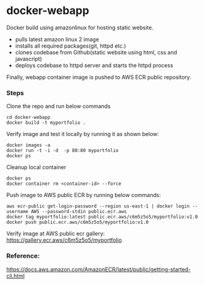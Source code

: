 # docker-webapp
Docker build using amazonlinux for hosting static website.
- pulls latest amazon linux 2 image
- installs all required packages(git, httpd etc.)
- clones codebase from Github(static website using html, css and javascript)
- deploys codebase to httpd server and starts the httpd process

Finally, webapp container image is pushed to AWS ECR public repository.

### Steps
Clone the repo and run below commands
```
cd docker-webapp
docker build -t myportfolio .
```

Verify image and test it locally by running it as shown below:
```
docker images -a
docker run -t -i -d  -p 80:80 myportfolio
docker ps 
```

Cleanup local container
```
docker ps
docker container rm <container-id> --force
```

Push image to AWS public ECR by running below commands:
```
aws ecr-public get-login-password --region us-east-1 | docker login --username AWS --password-stdin public.ecr.aws
docker tag myportfolio:latest public.ecr.aws/c6m5z5o5/myportfolio:v1.0
docker push public.ecr.aws/c6m5z5o5/myportfolio:v1.0
```

Verify image at AWS public ecr gallery:
https://gallery.ecr.aws/c6m5z5o5/myportfolio

### Reference:
https://docs.aws.amazon.com/AmazonECR/latest/public/getting-started-cli.html
